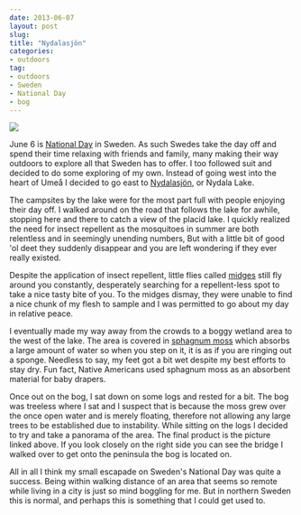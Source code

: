 ```yaml
---
date: 2013-06-07
layout: post
slug: 
title: "Nydalasjön"
categories:
- outdoors
tag:
- outdoors 
- Sweden
- National Day
- bog
---
```


[![](http://i.imgur.com/aJs4HEe.jpg)](http://i.imgur.com/aJs4HEe.jpg)

June 6 is [National Day](http://www.sweden.se/eng/Home/Lifestyle/Traditions/The-National-Day/) in Sweden. As such Swedes take the day off and spend their time relaxing with friends and family, many making their way outdoors to explore all that Sweden has to offer. I too followed suit and decided to do some exploring of my own. Instead of going west into the heart of Umeå I decided to go east to [Nydalasjön](https://maps.google.com/maps?q=ume%C3%A5&ie=UTF-8&hq=&hnear=0x467c4e1b68add7f9:0x4034506de8c8560,Ume%C3%A5,+Sweden&ei=tR2yUcb-Canf4QTNt4C4CA&ved=0CJoBELYD), or Nydala Lake.  
 
The campsites by the lake were for the most part full with people enjoying their day off. I walked around on the road that follows the lake for awhile, stopping here and there to catch a view of the placid lake. I quickly realized the need for insect repellent as the mosquitoes in summer are both relentless and in seemingly unending numbers, But with a little bit of good 'ol deet they suddenly disappear and you are left wondering if they ever really existed.  
 
Despite the application of insect repellent, little flies called [midges](http://en.wikipedia.org/wiki/Midge) still fly around you constantly, desperately searching for a repellent-less spot to take a nice tasty bite of you. To the midges dismay, they were unable to find a nice chunk of my flesh to sample and I was permitted to go about my day in relative peace.  
 
I eventually made my way away from the crowds to a boggy wetland area to the west of the lake. The area is covered in [sphagnum moss](http://en.wikipedia.org/wiki/Sphagnum) which absorbs a large amount of water so when you step on it, it is as if you are ringing out a sponge. Needless to say, my feet got a bit wet despite my best efforts to stay dry. Fun fact, Native Americans used sphagnum moss as an absorbent material for baby drapers.  
 
Once out on the bog, I sat down on some logs and rested for a bit. The bog was treeless where I sat and I suspect that is because the moss grew over the once open water and is merely floating, therefore not allowing any large trees to be established due to instability. While sitting on the logs I decided to try and take a panorama of the area. The final product is the picture linked above. If you look closely on the right side you can see the bridge I walked over to get onto the peninsula the bog is located on.  
 
All in all I think my small escapade on Sweden's National Day was quite a success. Being within walking distance of an area that seems so remote while living in a city is just so mind boggling for me. But in northern Sweden this is normal, and perhaps this is something that I could get used to.